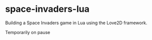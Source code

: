 # space-invaders-lua

Building a Space Invaders game in Lua using the Love2D framework.

Temporarily on pause


